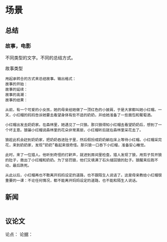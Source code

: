 # 场景
## 总结

### 故事，电影
<!-- https://medium.com/that-game-designer/%E5%A6%82%E4%BD%95%E8%A8%AD%E8%A8%88%E5%87%BA%E5%90%B8%E5%BC%95%E4%BA%BA%E7%9A%84-%E8%A7%92%E8%89%B2%E6%95%85%E4%BA%8B-eeb3cbe8c45a -->
不同类型的文字。不同的总结方式。

故事类型
```
用起承转合的方式来总结故事。输出格式：
故事的开始：
故事的延续：
故事的高潮：
故事的结果：
```

```
从前，有一个可爱的小女孩，她的母亲给她做了一顶红色的小披肩，于是大家都叫她小红帽。一天，小红帽的妈妈告诉她要去看望身体有些不适的奶奶，并给她准备了一些面包和葡萄酒。

小红帽出发去奶奶家。在森林里，她遇见了一只狼。那只狼得知小红帽去看望奶奶后，想到了一个坏主意。狼骗小红帽说森林里的花朵非常美丽，小红帽听后就在森林里采花去了。

狼趁此机会赶到奶奶家，把奶奶吞进肚子里，然后假扮成奶奶躺在床上等待小红帽。小红帽采完花，来到奶奶家，发现“奶奶”看起来很奇怪。那只狼一口吞下小红帽，准备安心睡觉。

此时，来了一位猎人。他听到奇怪的打鼾声，就进到房间里检查。猎人发现了狼，用剪子剪开狼的肚子，救出了小红帽和奶奶。为了惩罚狼，他们又填满了石头缝回狼的肚子。狼醒来后跑不动，最后跌死。

从此以后，小红帽再也不敢离开妈妈设定的道路，也不跟陌生人说话了。这是母亲教给小红帽很重要的一课：不论任何情况，都不能离开妈妈设定的道路，也不能和陌生人说话。
```

## 新闻
```
```


## 议论文

论点：
论据：